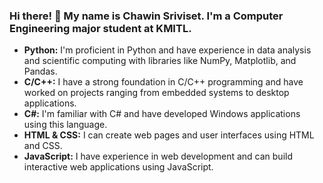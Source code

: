 ### Hi there! 👋 My name is Chawin Sriviset. I'm a Computer Engineering major student at KMITL.

<!--
**Jems-Chawin/Jems-Chawin** is a ✨ _special_ ✨ repository because its `README.md` (this file) appears on your GitHub profile.
-->

- **Python:** I'm proficient in Python and have experience in data analysis and scientific computing with libraries like NumPy, Matplotlib, and Pandas.
- **C/C++:** I have a strong foundation in C/C++ programming and have worked on projects ranging from embedded systems to desktop applications.
- **C#:** I'm familiar with C# and have developed Windows applications using this language.
- **HTML & CSS:** I can create web pages and user interfaces using HTML and CSS.
- **JavaScript:** I have experience in web development and can build interactive web applications using JavaScript.
